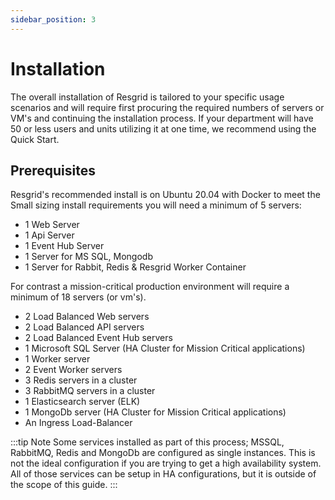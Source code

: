 ```yaml
---
sidebar_position: 3
---
```


# Installation

The overall installation of Resgrid is tailored to your specific usage scenarios and will require first procuring the required numbers of servers or VM's and continuing the installation process. If your department will have 50 or less users and units utilizing it at one time, we recommend using the Quick Start.

## Prerequisites

Resgrid's recommended install is on Ubuntu 20.04 with Docker to meet the Small sizing install requirements you will need a minimum of 5 servers:

 - 1 Web Server
 - 1 Api Server
 - 1 Event Hub Server 
 - 1 Server for MS SQL, Mongodb
 - 1 Server for Rabbit, Redis & Resgrid Worker Container

For contrast a mission-critical production environment will require a minimum of 18 servers (or vm's).

- 2 Load Balanced Web servers
- 2 Load Balanced API servers 
- 2 Load Balanced Event Hub servers 
- 1 Microsoft SQL Server (HA Cluster for Mission Critical applications) 
- 1 Worker server 
- 2 Event Worker servers 
- 3 Redis servers in a cluster 
- 3 RabbitMQ servers in a cluster 
- 1 Elasticsearch server (ELK)
- 1 MongoDb server (HA Cluster for Mission Critical applications)
- An Ingress Load-Balancer


 :::tip Note
Some services installed as part of this process; MSSQL, RabbitMQ, Redis and MongoDb are configured as single instances. This is not the ideal configuration if you are trying to get a high availability system. All of those services can be setup in HA configurations, but it is outside of the scope of this guide. 
:::

